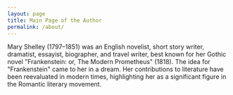 ```yaml
---
layout: page
title: Main Page of the Author
permalink: /about/
---
```

Mary Shelley (1797–1851) was an English novelist, short story writer, dramatist, essayist, biographer, and travel writer, best known for her Gothic novel "Frankenstein: or, The Modern Prometheus" (1818).  The idea for "Frankenstein" came to her in a dream.  Her contributions to literature have been reevaluated in modern times, highlighting her as a significant figure in the Romantic literary movement.    

